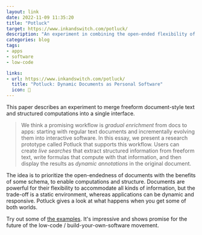```yaml
---
layout: link
date: 2022-11-09 11:35:20
title: "Potluck"
target: https://www.inkandswitch.com/potluck/
description: "An experiment in combining the open-ended flexibility of documents with the structure of applications."
categories: blog
tags:
- apps
- software
- low-code

links:
- url: https://www.inkandswitch.com/potluck/
  title: "Potluck: Dynamic Documents as Personal Software"
  icon: 🍯
---
```


This paper describes an experiment to merge freeform document-style text and structured computations into a single interface.

  > We think a promising workflow is *gradual enrichment* from docs to apps: starting with regular text documents and incrementally evolving them into interactive software. In this essay, we present a research prototype called Potluck that supports this workflow. Users can create *live searches* that extract structured information from freeform text, write formulas that compute with that information, and then display the results as *dynamic annotations* in the original document.

The idea is to prioritize the open-endedness of documents with the benefits of some schema, to enable computations and structure. Documents are powerful for their flexibility to accommodate all kinds of information, but the trade-off is a static environment, whereas applications can be dynamic and responsive. Potluck gives a look at what happens when you get some of both worlds.

Try out some of [the examples](https://www.inkandswitch.com/potluck/demo/?openDocument=aeropress "Potluck examples"). It's impressive and shows promise for the future of the low-code / build-your-own-software movement.
